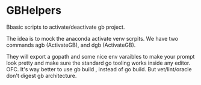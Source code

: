 # GBHelpers
Bbasic scripts to activate/deactivate  gb project. 

The idea is to mock the anaconda activate venv scrpits.
We have two commands agb (ActivateGB), and dgb (ActivateGB).

They will export a gopath and some nice env varaibles to make your prompt look pretty and make sure the standard go tooling works inside any editor.
OFC. It's way better to use gb build , instead of go build. But vet/lint/oracle don't digest gb architecture. 



